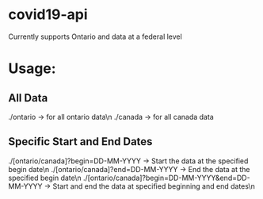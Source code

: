 # covid19-api
Currently supports Ontario and data at a federal level

# Usage:
## All Data
./ontario -> for all ontario data\n 
./canada -> for all canada data 
## Specific Start and End Dates
./[ontario/canada]?begin=DD-MM-YYYY -> Start the data at the specified begin date\n
./[ontario/canada]?end=DD-MM-YYYY -> End the data at the specified begin date\n
./[ontario/canada]?begin=DD-MM-YYYY&end=DD-MM-YYYY -> Start and end the data at specified beginning and end dates\n
